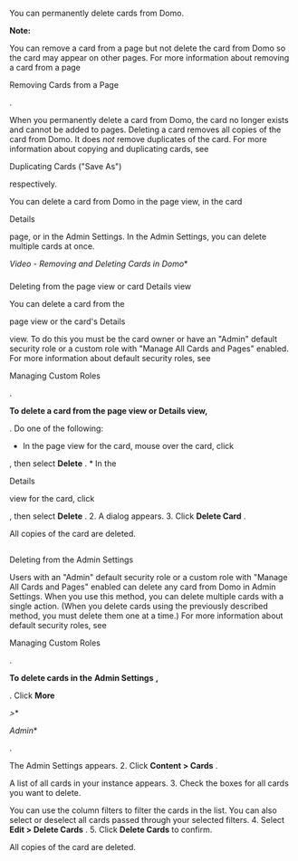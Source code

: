 

You can permanently delete cards from Domo.


**Note:**

You can remove a card from a page but not delete the card from Domo so the card may appear on other pages. For more information about removing a card from a page

Removing Cards from a Page

.

When you permanently delete a card from Domo, the card no longer exists and cannot be added to pages. Deleting a card removes all copies of the card from Domo. It does
 *not*
 remove duplicates of the card. For more information about copying and duplicating cards, see

Duplicating Cards ("Save As")

respectively.


 You can delete a card from Domo in the page view, in the card

Details

page, or in the Admin Settings. In the Admin Settings, you can delete multiple cards at once.

*Video - Removing and Deleting Cards in Domo**


###
 Deleting from the page view or card Details view

You can delete a card from the

page view or the card's Details

view. To do this you must be the card owner or have an "Admin" default security role or a custom role with "Manage All Cards and Pages" enabled. For more information about default security roles, see

Managing Custom Roles

.


**To delete a card from the page view or Details view,**

. Do one of the following:

* In the page view for the card, mouse over the card, click

 , then select
	 **Delete**
	 .
	* In the

 Details

 view for the card, click

 , then select
	 **Delete**
	 .
2. A dialog appears.
3. Click
 **Delete Card**
 .

All copies of the card are deleted.

##
 Deleting from the Admin Settings

Users with an "Admin" default security role or a custom role with "Manage All Cards and Pages" enabled can delete any card from Domo in Admin Settings. When you use this method, you can delete multiple cards with a single action. (When you delete cards using the previously described method, you must delete them one at a time.) For more information about default security roles, see

Managing Custom Roles

.


**To delete cards in the**
**Admin Settings**
**,**

. Click
 **More**

*>**

*Admin**

.

The Admin Settings appears.
2. Click
 **Content > Cards**
 .


 A list of all cards in your instance appears.
3. Check the boxes for all cards you want to delete.


 You can use the column filters to filter the cards in the list. You can also select or deselect all cards passed through your selected filters.
4. Select
 **Edit > Delete Cards**
 .
5. Click
 **Delete Cards**
 to confirm.


 All copies of the card are deleted.


